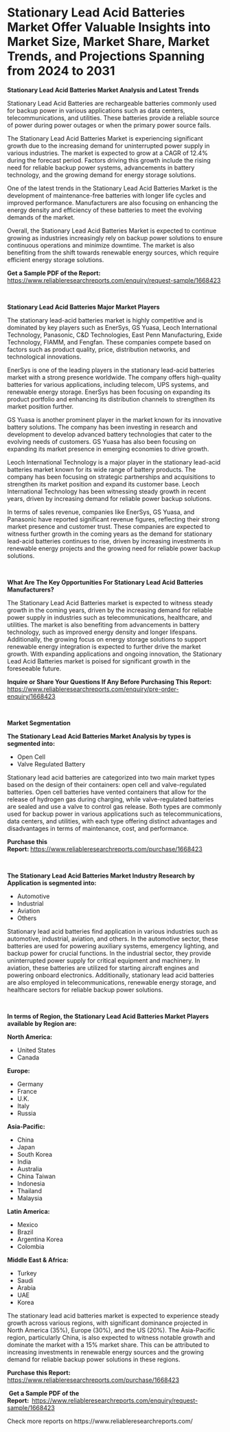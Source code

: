 <p><h1>Stationary Lead Acid Batteries Market Offer Valuable Insights into Market Size, Market Share, Market Trends, and Projections Spanning from 2024 to 2031</h1></p><p><strong>Stationary Lead Acid Batteries Market Analysis and Latest Trends</strong></p>
<p><p>Stationary Lead Acid Batteries are rechargeable batteries commonly used for backup power in various applications such as data centers, telecommunications, and utilities. These batteries provide a reliable source of power during power outages or when the primary power source fails.</p><p>The Stationary Lead Acid Batteries Market is experiencing significant growth due to the increasing demand for uninterrupted power supply in various industries. The market is expected to grow at a CAGR of 12.4% during the forecast period. Factors driving this growth include the rising need for reliable backup power systems, advancements in battery technology, and the growing demand for energy storage solutions.</p><p>One of the latest trends in the Stationary Lead Acid Batteries Market is the development of maintenance-free batteries with longer life cycles and improved performance. Manufacturers are also focusing on enhancing the energy density and efficiency of these batteries to meet the evolving demands of the market.</p><p>Overall, the Stationary Lead Acid Batteries Market is expected to continue growing as industries increasingly rely on backup power solutions to ensure continuous operations and minimize downtime. The market is also benefiting from the shift towards renewable energy sources, which require efficient energy storage solutions.</p></p>
<p><strong>Get a Sample PDF of the Report:&nbsp;</strong> <a href="https://www.reliableresearchreports.com/enquiry/request-sample/1668423">https://www.reliableresearchreports.com/enquiry/request-sample/1668423</a></p>
<p>&nbsp;</p>
<p><strong>Stationary Lead Acid Batteries Major Market Players</strong></p>
<p><p>The stationary lead-acid batteries market is highly competitive and is dominated by key players such as EnerSys, GS Yuasa, Leoch International Technology, Panasonic, C&D Technologies, East Penn Manufacturing, Exide Technology, FIAMM, and Fengfan. These companies compete based on factors such as product quality, price, distribution networks, and technological innovations.</p><p>EnerSys is one of the leading players in the stationary lead-acid batteries market with a strong presence worldwide. The company offers high-quality batteries for various applications, including telecom, UPS systems, and renewable energy storage. EnerSys has been focusing on expanding its product portfolio and enhancing its distribution channels to strengthen its market position further.</p><p>GS Yuasa is another prominent player in the market known for its innovative battery solutions. The company has been investing in research and development to develop advanced battery technologies that cater to the evolving needs of customers. GS Yuasa has also been focusing on expanding its market presence in emerging economies to drive growth.</p><p>Leoch International Technology is a major player in the stationary lead-acid batteries market known for its wide range of battery products. The company has been focusing on strategic partnerships and acquisitions to strengthen its market position and expand its customer base. Leoch International Technology has been witnessing steady growth in recent years, driven by increasing demand for reliable power backup solutions.</p><p>In terms of sales revenue, companies like EnerSys, GS Yuasa, and Panasonic have reported significant revenue figures, reflecting their strong market presence and customer trust. These companies are expected to witness further growth in the coming years as the demand for stationary lead-acid batteries continues to rise, driven by increasing investments in renewable energy projects and the growing need for reliable power backup solutions.</p></p>
<p>&nbsp;</p>
<p><strong>What Are The Key Opportunities For Stationary Lead Acid Batteries Manufacturers?</strong></p>
<p><p>The Stationary Lead Acid Batteries market is expected to witness steady growth in the coming years, driven by the increasing demand for reliable power supply in industries such as telecommunications, healthcare, and utilities. The market is also benefiting from advancements in battery technology, such as improved energy density and longer lifespans. Additionally, the growing focus on energy storage solutions to support renewable energy integration is expected to further drive the market growth. With expanding applications and ongoing innovation, the Stationary Lead Acid Batteries market is poised for significant growth in the foreseeable future.</p></p>
<p><strong>Inquire or Share Your Questions If Any Before Purchasing This Report:</strong> <a href="https://www.reliableresearchreports.com/enquiry/pre-order-enquiry/1668423">https://www.reliableresearchreports.com/enquiry/pre-order-enquiry/1668423</a></p>
<p>&nbsp;</p>
<p><strong>Market Segmentation</strong></p>
<p><strong>The Stationary Lead Acid Batteries Market Analysis by types is segmented into:</strong></p>
<p><ul><li>Open Cell</li><li>Valve Regulated Battery</li></ul></p>
<p><p>Stationary lead acid batteries are categorized into two main market types based on the design of their containers: open cell and valve-regulated batteries. Open cell batteries have vented containers that allow for the release of hydrogen gas during charging, while valve-regulated batteries are sealed and use a valve to control gas release. Both types are commonly used for backup power in various applications such as telecommunications, data centers, and utilities, with each type offering distinct advantages and disadvantages in terms of maintenance, cost, and performance.</p></p>
<p><strong>Purchase this Report:&nbsp;</strong><a href="https://www.reliableresearchreports.com/purchase/1668423">https://www.reliableresearchreports.com/purchase/1668423</a></p>
<p>&nbsp;</p>
<p><strong>The Stationary Lead Acid Batteries Market Industry Research by Application is segmented into:</strong></p>
<p><ul><li>Automotive</li><li>Industrial</li><li>Aviation</li><li>Others</li></ul></p>
<p><p>Stationary lead acid batteries find application in various industries such as automotive, industrial, aviation, and others. In the automotive sector, these batteries are used for powering auxiliary systems, emergency lighting, and backup power for crucial functions. In the industrial sector, they provide uninterrupted power supply for critical equipment and machinery. In aviation, these batteries are utilized for starting aircraft engines and powering onboard electronics. Additionally, stationary lead acid batteries are also employed in telecommunications, renewable energy storage, and healthcare sectors for reliable backup power solutions.</p></p>
<p>&nbsp;</p>
<p><strong>In terms of Region, the Stationary Lead Acid Batteries Market Players available by Region are:</strong></p>
<p>
    <p> <strong> North America: </strong>
        <ul>
            <li>United States</li>
            <li>Canada</li>
        </ul>
        </p> 
    <p> <strong> Europe: </strong>
        <ul>
            <li>Germany</li>
            <li>France</li>
            <li>U.K.</li>
            <li>Italy</li>
            <li>Russia</li>
        </ul>
        </p> 
    <p> <strong> Asia-Pacific: </strong>
        <ul>
            <li>China</li>
            <li>Japan</li>
            <li>South Korea</li>
            <li>India</li>
            <li>Australia</li>
            <li>China Taiwan</li>
            <li>Indonesia</li>
            <li>Thailand</li>
            <li>Malaysia</li>
        </ul>
        </p> 
    <p> <strong> Latin America: </strong>
        <ul>
            <li>Mexico</li>
            <li>Brazil</li>
            <li>Argentina Korea</li>
            <li>Colombia</li>
        </ul>
        </p> 
    <p> <strong> Middle East & Africa: </strong>
        <ul>
            <li>Turkey</li>
            <li>Saudi</li>
            <li>Arabia</li>
            <li>UAE</li>
            <li>Korea</li>
        </ul>
    </p>
    </p>
<p><p>The stationary lead acid batteries market is expected to experience steady growth across various regions, with significant dominance projected in North America (35%), Europe (30%), and the US (20%). The Asia-Pacific region, particularly China, is also expected to witness notable growth and dominate the market with a 15% market share. This can be attributed to increasing investments in renewable energy sources and the growing demand for reliable backup power solutions in these regions.</p></p>
<p><strong>Purchase this Report: </strong><a href="https://www.reliableresearchreports.com/purchase/1668423">https://www.reliableresearchreports.com/purchase/1668423</a></p>
<p>&nbsp;<strong>Get a Sample PDF of the Report:&nbsp;&nbsp;</strong><a href="https://www.reliableresearchreports.com/enquiry/request-sample/1668423">https://www.reliableresearchreports.com/enquiry/request-sample/1668423</a></p>
<p><strong></strong></p>
<p>Check more reports on https://www.reliableresearchreports.com/</p>